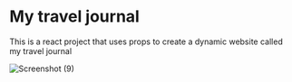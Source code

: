 # My travel journal

This is a react project that uses props to create a dynamic website called my travel journal

![Screenshot (9)](https://github.com/user-attachments/assets/cd00c406-7d53-4c86-8b1f-80e1a7c08e8c)
